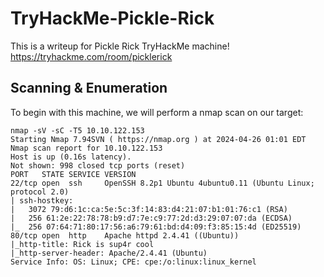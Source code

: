 # TryHackMe-Pickle-Rick
This is a writeup for Pickle Rick TryHackMe machine!  
https://tryhackme.com/room/picklerick

## Scanning & Enumeration

To begin with this machine, we will perform a nmap scan on our target:

```
nmap -sV -sC -T5 10.10.122.153
Starting Nmap 7.94SVN ( https://nmap.org ) at 2024-04-26 01:01 EDT
Nmap scan report for 10.10.122.153
Host is up (0.16s latency).
Not shown: 998 closed tcp ports (reset)
PORT   STATE SERVICE VERSION
22/tcp open  ssh     OpenSSH 8.2p1 Ubuntu 4ubuntu0.11 (Ubuntu Linux; protocol 2.0)
| ssh-hostkey: 
|   3072 79:d6:1c:ca:5e:5c:3f:14:83:d4:21:07:b1:01:76:c1 (RSA)
|   256 61:2e:22:78:78:b9:d7:7e:c9:77:2d:d3:29:07:07:da (ECDSA)
|_  256 07:64:71:80:17:56:a6:79:61:bd:d4:09:f3:85:15:4d (ED25519)
80/tcp open  http    Apache httpd 2.4.41 ((Ubuntu))
|_http-title: Rick is sup4r cool
|_http-server-header: Apache/2.4.41 (Ubuntu)
Service Info: OS: Linux; CPE: cpe:/o:linux:linux_kernel
```

